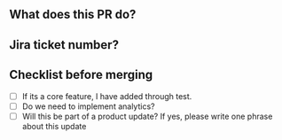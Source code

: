 ## What does this PR do?


## Jira ticket number?

## Checklist before merging
- [ ] If its a core feature, I have added through test.
- [ ] Do we need to implement analytics? 
- [ ] Will this be part of a product update? If yes, please write one phrase about this update